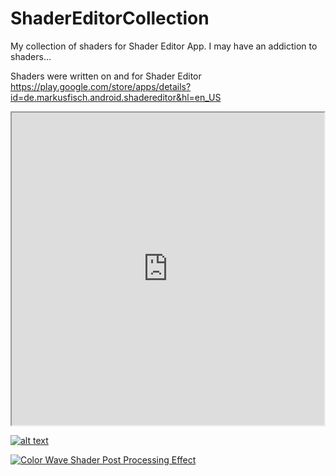 # ShaderEditorCollection
My collection of shaders for Shader Editor App. I may have an addiction to shaders...

Shaders were written on and for Shader Editor
https://play.google.com/store/apps/details?id=de.markusfisch.android.shadereditor&hl=en_US

<iframe src="https://www.shadertoy.com/embed/4td3Wn" style="height: 500px; width: 500px;"></iframe>

[![alt text](http://example.com/exampl.png)](http://example.com/link "title")

[![Color Wave Shader Post Processing Effect](/images/colorwave.png)](https://www.shadertoy.com/view/Wlt3zS "Color wave")
